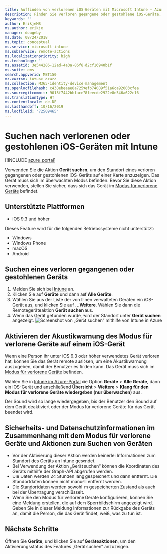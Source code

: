 ```yaml
---
title: Auffinden von verlorenen iOS-Geräten mit Microsoft Intune – Azure | Microsoft-Dokumentation
description: Finden Sie verloren gegangene oder gestohlene iOS-Geräte, indem Sie das Feature „Gerät suchen“ in Microsoft Intune verwenden. Hier erhalten Sie weitere Informationen zu Sicherheit und Datenschutz bei Verwendung der Aktion „Gerät suchen“.
keywords: ''
author: ErikjeMS
ms.author: erikje
manager: dougeby
ms.date: 08/24/2018
ms.topic: conceptual
ms.service: microsoft-intune
ms.subservice: remote-actions
ms.localizationpriority: high
ms.technology: ''
ms.assetid: 3e544286-12ad-4a3a-86f8-d2cf16940b1f
ms.suite: ems
search.appverid: MET150
ms.custom: intune-azure
ms.collection: M365-identity-device-management
ms.openlocfilehash: c438ebeaae8a7259efb74089f51a6ca92003cfea
ms.sourcegitcommit: 9013f7442bbface78feecde2922e8e546a622c16
ms.translationtype: HT
ms.contentlocale: de-DE
ms.lasthandoff: 10/16/2019
ms.locfileid: "72509465"
---
```

# <a name="locate-lost-or-stolen-ios-devices-with-intune"></a>Suchen nach verlorenen oder gestohlenen iOS-Geräten mit Intune

[!INCLUDE [azure_portal](../includes/azure_portal.md)]

Verwenden Sie die Aktion **Gerät suchen**, um den Standort eines verloren gegangenen oder gestohlenen iOS-Geräts auf einer Karte anzuzeigen. Das Gerät muss sich im überwachten Modus befinden. Bevor Sie diese Aktion verwenden, stellen Sie sicher, dass sich das Gerät im [Modus für verlorene Geräte](device-lost-mode.md) befindet.

## <a name="supported-platforms"></a>Unterstützte Plattformen

- iOS 9.3 und höher

Dieses Feature wird für die folgenden Betriebssysteme nicht unterstützt: 
- Windows
- Windows Phone
- macOS
- Android

## <a name="locate-a-lost-or-stolen-device"></a>Suchen eines verloren gegangenen oder gestohlenen Geräts

1. Melden Sie sich bei [Intune](https://go.microsoft.com/fwlink/?linkid=2090973) an.
3. Klicken Sie auf **Geräte** und dann auf **Alle Geräte**.
4. Wählen Sie aus der Liste der von Ihnen verwalteten Geräten ein iOS-Gerät aus, und klicken Sie auf **...Weitere**. Wählen Sie dann die Remotegeräteaktion **Gerät suchen** aus.
5. Wenn das Gerät gefunden wurde, wird der Standort unter **Gerät suchen** angezeigt.
    ![Screenshot von „Gerät suchen“ mithilfe von Intune in Azure](./media/device-locate/locate-device.png)


## <a name="activate-lost-mode-sound-alert-on-an-ios-device"></a>Aktivieren der Akustikwarnung des Modus für verlorene Geräte auf einem iOS-Gerät

Wenn eine Person ihr unter iOS 9.3 oder höher verwendetes Gerät verloren hat, können Sie das Gerät remote auslösen, um eine Akustikwarnung auszugeben, damit der Benutzer es finden kann. Das Gerät muss sich im [Modus für verlorene Geräte](device-lost-mode.md) befinden.

Wählen Sie in [Intune im Azure-Portal](https://aka.ms/intuneportal) die Option **Geräte** > **Alle Geräte**, dann ein iOS-Gerät und anschließend **Übersicht** > **Weitere** > **Klang für den Modus für verlorene Geräte wiedergeben (nur überwachen)** aus.

Der Sound wird so lange wiedergegeben, bis der Benutzer den Sound auf dem Gerät deaktiviert oder der Modus für verlorene Geräte für das Gerät beendet wird.


## <a name="security-and-privacy-information-for-lost-mode-and-locate-device-actions"></a>Sicherheits- und Datenschutzinformationen im Zusammenhang mit dem Modus für verlorene Geräte und Aktionen zum Suchen von Geräten
- Vor der Aktivierung dieser Aktion werden keinerlei Informationen zum Standort des Geräts an Intune gesendet.
- Bei Verwendung der Aktion „Gerät suchen“ können die Koordinaten des Geräts mithilfe der Graph-API abgerufen werden.
- Die Daten werden 24 Stunden lang gespeichert und dann entfernt. Die Standortdaten können nicht manuell entfernt werden.
- Die Standortdaten werden sowohl im gespeicherten Zustand als auch bei der Übertragung verschlüsselt.
- Wenn Sie den Modus für verlorene Geräte konfigurieren, können Sie eine Meldung erstellen, die auf dem Sperrbildschirm angezeigt wird. Geben Sie in dieser Meldung Informationen zur Rückgabe des Geräts an, damit die Person, die das Gerät findet, weiß, was zu tun ist.

## <a name="next-steps"></a>Nächste Schritte

Öffnen Sie **Geräte**, und klicken Sie auf **Geräteaktionen**, um den Aktivierungsstatus des Features „Gerät suchen“ anzuzeigen.
